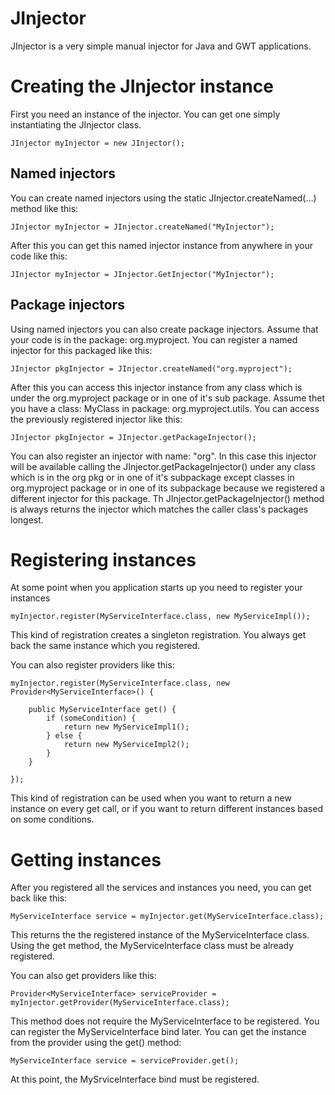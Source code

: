 JInjector
=========

JInjector is a very simple manual injector for Java and GWT applications.

# Creating the JInjector instance

First you need an instance of the injector. You can get one simply instantiating the JInjector class.

    JInjector myInjector = new JInjector();
    
## Named injectors
You can create named injectors using the static JInjector.createNamed(...) method like this:

    JInjector myInjector = JInjector.createNamed("MyInjector");
    
After this you can get this named injector instance from anywhere in your code like this:

    JInjector myInjector = JInjector.GetInjector("MyInjector");
    
## Package injectors
Using named injectors you can also create package injectors. Assume that your code is in the package: org.myproject. You can register a named injector for this packaged like this:

    JInjector pkgInjector = JInjector.createNamed("org.myproject");
    
After this you can access this injector instance from any class which is under the org.myproject package or in one of it's sub package. Assume thet you have a class: MyClass in package: org.myproject.utils. You can access the previously registered injector like this:

    JInjector pkgInjector = JInjector.getPackageInjector();
    
You can also register an injector with name: "org". In this case this injector will be available calling the JInjector.getPackageInjector() under any class which is in the org pkg or in one of it's subpackage except classes in org.myproject package or in one of its subpackage because we registered a different injector for this package. Th JInjector.getPackageInjector() method is always returns the injector which matches the caller class's packages longest. 
    
# Registering instances
    
At some point when you application starts up you need to register your instances

    myInjector.register(MyServiceInterface.class, new MyServiceImpl());
    
This kind of registration creates a singleton registration. You always get back the same instance which you registered.

You can also register providers like this:

    myInjector.register(MyServiceInterface.class, new Provider<MyServiceInterface>() {
    
        public MyServiceInterface get() {
            if (someCondition) {
                return new MyServiceImpl1();
            } else {
                return new MyServiceImpl2();
            }
        }
    
    });
    
This kind of registration can be used when you want to return a new instance on every get call, or if you want to return different instances based on some conditions.

# Getting instances

After you registered all the services and instances you need, you can get back like this:

    MyServiceInterface service = myInjector.get(MyServiceInterface.class);
    
This returns the the registered instance of the MyServiceInterface class. Using the get method, the MyServiceInterface class must be already registered.

You can also get providers like this:

    Provider<MyServiceInterface> serviceProvider = myInjector.getProvider(MyServiceInterface.class);
    
This method does not require the MyServiceInterface to be registered. You can register the MyServiceInterface bind later. You can get the instance from the provider using the get() method:

    MyServiceInterface service = serviceProvider.get();
    
At this point, the MySrviceInterface bind must be registered.
